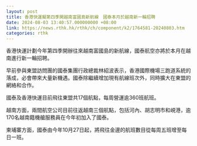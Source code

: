 ```yaml
---
layout: post
title: 香港快運擬第四季開越南富國島新航線　國泰本月於越南新一輪招聘
date: 2024-08-03 13:40:57.000000000 +08:00
link: https://news.rthk.hk/rthk/ch/component/k2/1764581-20240803.htm
categories: rthk
---
```


香港快運計劃今年第四季開辦往來越南富國島的新航線，國泰航空亦將於本月在越南進行新一輪招聘。

早前參與東盟訪問團的國泰集團行政總裁林紹波表示，香港國際機場三跑道系統的落成，必會帶來大量新機遇。國泰除繼續增加現有航線班次外，同時擴大在東盟的網絡和合作。

國泰及香港快運目前飛往東盟共17個航點，每周營運逾360班航班。

越南方面，兩間航空公司目前往返越南三個航點，包括河內、胡志明市和峴港，逾170名越南籍機艙服務員在今年初加入了國泰。

柬埔寨方面，國泰由今年10月27日起，將飛往金邊的航班數目從每周五班增至每日一班。
